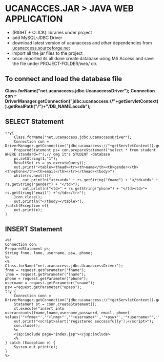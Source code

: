 # UCANACCES.JAR > JAVA WEB APPLICATION 
- (RIGHT + CLICK) libraries under project
- add MySQL-JDBC Driver
- download latest version of ucanaccess and other dependencies from [ucanaccess.sourceforge.net](http://ucanaccess.sourceforge.net/site.html)
- import all the jar files to the project 
- once imported its all done
create database using MS Access and save the file under PROJECT-FOLDER/web/ dir.
## To connect and load the database file

**Class.forName("net.ucanaccess.jdbc.UcanaccessDriver");**
**Connection con = DriverManager.getConnection("jdbc:ucanaccess://"+getServletContext().getRealPath("/")+"/DB_NAME.accdb");**
    
## SELECT Statement
```
try{
    Class.forName("net.ucanaccess.jdbc.UcanaccessDriver");
    Connection con = DriverManager.getConnection("jdbc:ucanaccess://"+getServletContext().getRealPath("/")+"/emis.accdb");
    PreparedStatement ps= con.prepareStatement("select * from student WHERE standard=?");// omg it's STUDENT -database
    ps.setString(1,"1");
    ResultSet rs = ps.executeQuery();
    out.print("<table><thead><tr><th>name</th><th>gender</th><th>phone</th><th>email</th></tr></thead><tbody>")
    while(rs.next()){
        out.println("<tr><td>" + rs.getString("fname") + "</td><td>" + rs.getString("gender") + "</td>");
        out.println("<td>" + rs.getString("phone") + "</td><td>"+ rs.getString("email") +"</td></tr>");       
    }con.close(); 
    out.println("</tbody></table>");
}catch(Exception e){
    out.print(e);
}
```
## INSERT Statement
```
<%! 
Connection con;
PreparedStatement ps;
String fnme, lnme, username, psw, phone;
%>
<%
Class.forName("net.ucanaccess.jdbc.UcanaccessDriver");
fnme = request.getParameter("fname");
lnme = request.getParameter("lname");
phone = request.getParameter("phone");
username = request.getParameter("uname"); 
psw =request.getParameter("upass");
try {
    Connection conn = DriverManager.getConnection("jdbc:ucanaccess://"+getServletContext().getRealPath("/")+"/twofacauth.accdb");
    Statement st = conn.createStatement();
    st.execute("insert into useraccounts(fname,lname,username,password, email, phone) values('"+fnme+"','"+lnme+"','"+username+"','"+psw+"','"+username+"','"+phone+"')");
    out.print("<script>alert('registered successfully');</script>");
    con.close();
    %>
    <jsp:include page="index.jsp"></jsp:include>
    <%
} catch (Exception e) {
    System.out.print(e);
}
%>
```
